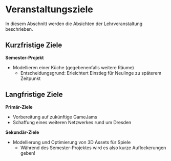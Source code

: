 # Veranstaltungsziele

In diesem Abschnitt werden die Absichten der Lehrveranstaltung beschrieben.

## Kurzfristige Ziele

<b>Semester-Projekt</b>
- Modellieren einer Küche (gegebenenfalls weitere Räume)
    - Entscheidungsgrund: Erleichtert Einstieg für Neulinge zu späterem Zeitpunkt 

## Langfristige Ziele

<b>Primär-Ziele</b>
- Vorbereitung auf zukünftige GameJams
- Schaffung eines weiteren Netzwerkes rund um Dresden

<b>Sekundär-Ziele</b>
- Modellierung und Optimierung von 3D Assets für Spiele 
    - Während des Semester-Projektes wird es also kurze Auflockerungen geben!
